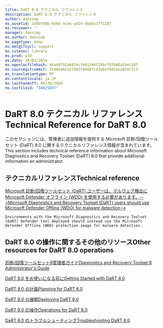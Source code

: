 ```yaml
---
title: DaRT 8.0 テクニカル リファレンス
description: DaRT 8.0 テクニカル リファレンス
author: dansimp
ms.assetid: 1d0bf98b-b56b-4ce6-ad19-eb85e1ff1287
ms.reviewer: ''
manager: dansimp
ms.author: dansimp
ms.pagetype: mdop
ms.mktglfcycl: support
ms.sitesec: library
ms.prod: w10
ms.date: 10/03/2016
ms.openlocfilehash: 64a48f92a6454cfb01540f299cf07b80a544c587
ms.sourcegitcommit: 354664bc527d93f80687cd2eba70d1eea024c7c3
ms.translationtype: MT
ms.contentlocale: ja-JP
ms.lasthandoff: 06/26/2020
ms.locfileid: "10825037"
---
```

# <span data-ttu-id="c0b52-103">DaRT 8.0 テクニカル リファレンス</span><span class="sxs-lookup"><span data-stu-id="c0b52-103">Technical Reference for DaRT 8.0</span></span>


<span data-ttu-id="c0b52-104">このセクションには、管理者に追加情報を提供する Microsoft 診断/回復ツールセット (DaRT) 8.0 に関するテクニカルリファレンス情報が含まれています。</span><span class="sxs-lookup"><span data-stu-id="c0b52-104">This section includes technical reference information about Microsoft Diagnostics and Recovery Toolset (DaRT) 8.0 that provide additional information an administrator.</span></span>

## <span data-ttu-id="c0b52-105">テクニカルリファレンス</span><span class="sxs-lookup"><span data-stu-id="c0b52-105">Technical reference</span></span>


[<span data-ttu-id="c0b52-106">Microsoft 診断/回復ツールセット (DaRT) ユーザーは、マルウェア検出に Microsoft Defender オフライン (WDO) を使用する必要があります。--></span><span class="sxs-lookup"><span data-stu-id="c0b52-106">Microsoft Diagnostics and Recovery Toolset (DaRT) users should use Microsoft Defender Offline (WDO) for malware detection--></span></span>](use-windows-defender-offline-wdo-for-malware-protection-not-dart.md)

    Environments with the Microsoft Diagnostics and Recovery Toolset (DaRT) Defender tool deployed should instead use the Microsoft Defender Offline (WDO) protection image for malware detection.

## <span data-ttu-id="c0b52-107">DaRT 8.0 の操作に関するその他のリソース</span><span class="sxs-lookup"><span data-stu-id="c0b52-107">Other resources for DaRT 8.0 operations</span></span>


[<span data-ttu-id="c0b52-108">診断/回復ツールセット8管理者ガイド</span><span class="sxs-lookup"><span data-stu-id="c0b52-108">Diagnostics and Recovery Toolset 8 Administrator's Guide</span></span>](index.md)

[<span data-ttu-id="c0b52-109">DaRT 8.0 をお使いになる前に</span><span class="sxs-lookup"><span data-stu-id="c0b52-109">Getting Started with DaRT 8.0</span></span>](getting-started-with-dart-80-dart-8.md)

[<span data-ttu-id="c0b52-110">DaRT 8.0 の計画</span><span class="sxs-lookup"><span data-stu-id="c0b52-110">Planning for DaRT 8.0</span></span>](planning-for-dart-80-dart-8.md)

[<span data-ttu-id="c0b52-111">DaRT 8.0 の展開</span><span class="sxs-lookup"><span data-stu-id="c0b52-111">Deploying DaRT 8.0</span></span>](deploying-dart-80-dart-8.md)

[<span data-ttu-id="c0b52-112">DaRT 8.0 の操作</span><span class="sxs-lookup"><span data-stu-id="c0b52-112">Operations for DaRT 8.0</span></span>](operations-for-dart-80-dart-8.md)

[<span data-ttu-id="c0b52-113">DaRT 8.0 のトラブルシューティング</span><span class="sxs-lookup"><span data-stu-id="c0b52-113">Troubleshooting DaRT 8.0</span></span>](troubleshooting-dart-80-dart-8.md)

 

 





